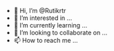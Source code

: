 - 👋 Hi, I’m @Rutikrtr
- 👀 I’m interested in ...
- 🌱 I’m currently learning ...
- 💞️ I’m looking to collaborate on ...
- 📫 How to reach me ...

<!---
Rutikrtr/Rutikrtr is a ✨ special ✨ repository because its `README.md` (this file) appears on your GitHub profile.
You can click the Preview link to take a look at your changes.
--->
